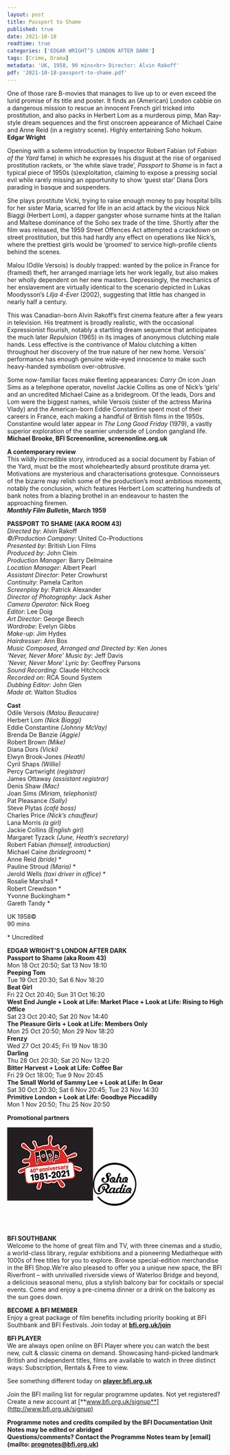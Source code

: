 ```yaml
---
layout: post
title: Passport to Shame
published: true
date: 2021-10-18
readtime: true
categories: ['EDGAR WRIGHT’S LONDON AFTER DARK']
tags: [Crime, Drama]
metadata: 'UK, 1958, 90 mins<br> Director: Alvin Rakoff'
pdf: '2021-10-18-passport-to-shame.pdf'
---
```


One of those rare B-movies that manages to live up to or even exceed the lurid promise of its title and poster. It finds an (American) London cabbie on a dangerous mission to rescue an innocent French girl tricked into prostitution, and also packs in Herbert Lom as a murderous pimp, Man Ray-style dream sequences and the first onscreen appearance of Michael Caine and Anne Reid (in a registry scene). Highly entertaining Soho hokum.<br>
**Edgar Wright**

Opening with a solemn introduction by Inspector Robert Fabian (of _Fabian of the Yard_ fame) in which he expresses his disgust at the rise of organised prostitution rackets, or ‘the white slave trade’, _Passport to Shame_ is in fact a typical piece of 1950s (s)exploitation, claiming to expose a pressing social evil while rarely missing an opportunity to show ‘guest star’ Diana Dors parading in basque and suspenders.

She plays prostitute Vicki, trying to raise enough money to pay hospital bills for her sister Maria, scarred for life in an acid attack by the vicious Nick Biaggi (Herbert Lom), a dapper gangster whose surname hints at the Italian and Maltese dominance of the Soho sex trade of the time. Shortly after the film was released, the 1959 Street Offences Act attempted a crackdown on street prostitution, but this had hardly any effect on operations like Nick’s, where the prettiest girls would be ‘groomed’ to service high-profile clients behind the scenes.

Malou (Odile Versois) is doubly trapped: wanted by the police in France for (framed) theft, her arranged marriage lets her work legally, but also makes her wholly dependent on her new masters. Depressingly, the mechanics of her enslavement are virtually identical to the scenario depicted in Lukas Moodysson’s _Lilja 4-Ever_ (2002), suggesting that little has changed in nearly half a century.

This was Canadian-born Alvin Rakoff’s first cinema feature after a few years in television. His treatment is broadly realistic, with the occasional Expressionist flourish, notably a startling dream sequence that anticipates the much later _Repulsion_ (1965) in its images of anonymous clutching male hands. Less effective is the contrivance of Malou clutching a kitten throughout her discovery of the true nature of her new home. Versois’ performance has enough genuine wide-eyed innocence to make such heavy-handed symbolism over-obtrusive.

Some now-familiar faces make fleeting appearances: _Carry On_ icon Joan Sims as a telephone operator, novelist Jackie Collins as one of Nick’s ‘girls’ and an uncredited Michael Caine as a bridegroom. Of the leads, Dors and Lom were the biggest names, while Versois (sister of the actress Marina Vlady) and the American-born Eddie Constantine spent most of their careers in France, each making a handful of British films in the 1950s. Constantine would later appear in _The Long Good Friday_ (1979), a vastly superior exploration of the seamier underside of London gangland life.<br>
**Michael Brooke, BFI Screenonline, screenonline.org.uk**<br>

**A contemporary review**<br>
This wildly incredible story, introduced as a social document by Fabian of the Yard, must be the most wholeheartedly absurd prostitute drama yet. Motivations are mysterious and characterisations grotesque. Connoisseurs of the bizarre may relish some of the production’s most ambitious moments, notably the conclusion, which features Herbert Lom scattering hundreds of bank notes from a blazing brothel in an endeavour to hasten the approaching firemen.<br>
**_Monthly Film Bulletin_, March 1959**

**PASSPORT TO SHAME (AKA ROOM 43)**<br>
_Directed by_: Alvin Rakoff  
_©/Production Company_: United Co-Productions  
_Presented by_: British Lion Films  
_Produced by_: John Clein  
_Production Manager_: Barry Delmaine  
_Location Manager_: Albert Pearl  
_Assistant Director_: Peter Crowhurst  
_Continuity_: Pamela Carlton  
_Screenplay by_: Patrick Alexander  
_Director of Photography_: Jack Asher  
_Camera Operator_: Nick Roeg  
_Editor_: Lee Doig  
_Art Director_: George Beech  
_Wardrobe_: Evelyn Gibbs  
_Make-up_: Jim Hydes  
_Hairdresser_: Ann Box  
_Music Composed, Arranged and Directed by_:  Ken Jones  
_‘Never, Never More’ Music by_: Jeff Davis  
_‘Never, Never More’ Lyric by_: Geoffrey Parsons  
_Sound Recording_: Claude Hitchcock  
_Recorded on_: RCA Sound System  
_Dubbing Editor_: John Glen  
_Made at_: Walton Studios  

**Cast**  
Odile Versois _(Malou Beaucaire)_  
Herbert Lom _(Nick Biaggi)_  
Eddie Constantine _(Johnny McVay)_  
Brenda De Banzie _(Aggie)_  
Robert Brown _(Mike)_  
Diana Dors _(Vicki)_  
Elwyn Brook-Jones _(Heath)_  
Cyril Shaps _(Willie)_  
Percy Cartwright _(registrar)_  
James Ottaway _(assistant registrar)_  
Denis Shaw _(Mac)_  
Joan Sims _(Miriam, telephonist)_  
Pat Pleasance _(Sally)_  
Steve Plytas _(café boss)_  
Charles Price _(Nick’s chauffeur)_  
Lana Morris _(a girl)_  
Jackie Collins _(English girl)_  
Margaret Tyzack _(June, Heath’s secretary)_  
Robert Fabian _(himself, introduction)_  
Michael Caine _(bridegroom)_ *  
Anne Reid _(bride)_ *  
Pauline Stroud _(Maria)_ *  
Jerold Wells _(taxi driver in office)_ *  
Rosalie Marshall  *  
Robert Crewdson  *  
Yvonne Buckingham  *  
Gareth Tandy  *

UK 1958©<br>
90 mins<br>

\* Uncredited<br>


**EDGAR WRIGHT’S  LONDON AFTER DARK**<br>
**Passport to Shame (aka Room 43)**<br>
Mon 18 Oct 20:50; Sat 13 Nov 18:10<br>
**Peeping Tom**<br>
Tue 19 Oct 20:30; Sat 6 Nov 18:20<br>
**Beat Girl**<br>
Fri 22 Oct 20:40; Sun 31 Oct 16:20<br>
**West End Jungle + Look at Life: Market Place  + Look at Life: Rising to High Office**<br>
Sat 23 Oct 20:40; Sat 20 Nov 14:40<br>
**The Pleasure Girls + Look at Life: Members Only**<br>
Mon 25 Oct 20:50; Mon 29 Nov 18:20<br>
**Frenzy**<br>
Wed 27 Oct 20:45; Fri 19 Nov 18:30<br>
**Darling**<br>
Thu 28 Oct 20:30; Sat 20 Nov 13:20<br>
**Bitter Harvest + Look at Life: Coffee Bar**<br>
Fri 29 Oct 18:00; Tue 9 Nov 20:45<br>
**The Small World of Sammy Lee  + Look at Life: In Gear**<br>
Sat 30 Oct 20:30; Sat 6 Nov 20:45;  Tue 23 Nov 14:30<br>
**Primitive London  + Look at Life: Goodbye Piccadilly**<br>
Mon 1 Nov 20:50; Thu 25 Nov 20:50<br>

**Promotional partners**<br>

<img style="float: left;" src="/img/fopp-40th-anniv-logo-01.png"><br><br><br>
<br>

<img style="float: left;" src="/img/Soho Radio Circle No Background.png" width="20%" height="20%">
<br><br><br><br><br><br><br><br><br>

**BFI SOUTHBANK**  
Welcome to the home of great film and TV, with three cinemas and a studio, a world-class library, regular exhibitions and a pioneering Mediatheque with 1000s of free titles for you to explore. Browse special-edition merchandise in the BFI Shop.We&#39;re also pleased to offer you a unique new space, the BFI Riverfront – with unrivalled riverside views of Waterloo Bridge and beyond, a delicious seasonal menu, plus a stylish balcony bar for cocktails or special events. Come and enjoy a pre-cinema dinner or a drink on the balcony as the sun goes down.  

**BECOME A BFI MEMBER**  
Enjoy a great package of film benefits including priority booking at BFI Southbank and BFI Festivals. Join today at [**bfi.org.uk/join**](http://www.bfi.org.uk/join)  

**BFI PLAYER**  
 We are always open online on BFI Player where you can watch the best new, cult &amp; classic cinema on demand. Showcasing hand-picked landmark British and independent titles, films are available to watch in three distinct ways: Subscription, Rentals &amp; Free to view.  

See something different today on [**player.bfi.org.uk**](https://player.bfi.org.uk)  

Join the BFI mailing list for regular programme updates. Not yet registered? Create a new account at [**www.bfi.org.uk/signup**](http://www.bfi.org.uk/signup)

**Programme notes and credits compiled by the BFI Documentation Unit  
Notes may be edited or abridged  
Questions/comments? Contact the Programme Notes team by [email](mailto: prognotes@bfi.org.uk)**

